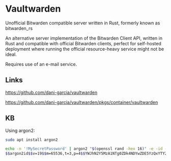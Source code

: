 # Vaultwarden

Unofficial Bitwarden compatible server written in Rust, formerly known as bitwarden_rs

An alternative server implementation of the Bitwarden Client API, written in Rust and compatible with official Bitwarden clients, perfect for self-hosted deployment where running the official resource-heavy service might not be ideal.

Requires use of an e-mail service.

## Links

<https://github.com/dani-garcia/vaultwarden>

<https://github.com/dani-garcia/vaultwarden/pkgs/container/vaultwarden>

## KB

Using argon2:

```sh
sudo apt install argon2

echo -n '!MySecretPassword' | argon2 "$(openssl rand -hex 16)" -e -id -t 3 -m 16 -p 4 | sed 's/\$/\$\$/g'
$$argon2id$$v=19$$m=65536,t=3,p=4$$YWJhN2Y5MzA1NTg0ZDk4NDYwZDE5YzQxYTY2ZWQ3ZTI$$e5dMRGT8k2p6ceB/jRFRqOh4RwGIj9Oxpusutf6VUc
```

